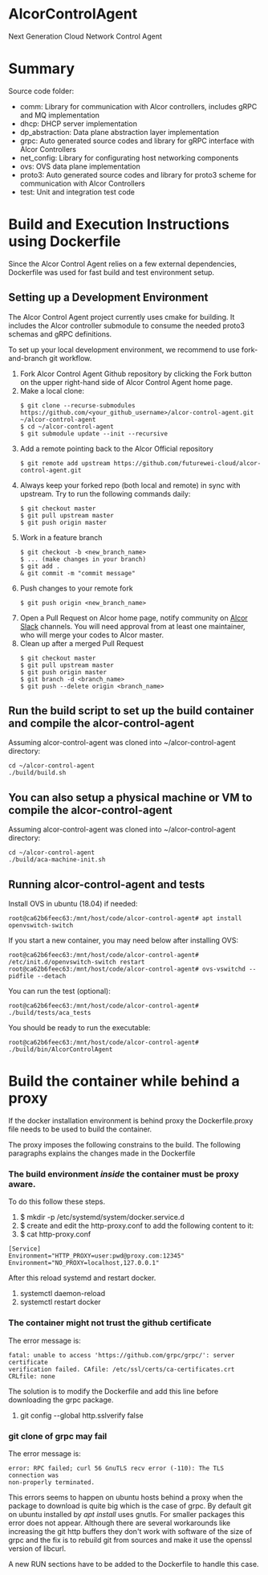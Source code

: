 # AlcorControlAgent
Next Generation Cloud Network Control Agent

# Summary
Source code folder:

- comm: Library for communication with Alcor controllers, includes gRPC and MQ implementation
- dhcp: DHCP server implementation
- dp_abstraction: Data plane abstraction layer implementation
- grpc: Auto generated source codes and library for gRPC interface with Alcor Controllers
- net_config: Library for configurating host networking components
- ovs: OVS data plane implementation
- proto3: Auto generated source codes and library for proto3 scheme for communication with Alcor Controllers
- test: Unit and integration test code

# Build and Execution Instructions using Dockerfile
Since the Alcor Control Agent relies on a few external dependencies, Dockerfile was used for fast build and test environment setup.

## Setting up a Development Environment
The Alcor Control Agent project currently uses cmake for building. It includes the Alcor controller submodule to consume the needed proto3 schemas and gRPC definitions.

To set up your local development environment, we recommend to use fork-and-branch git workflow.

1. Fork Alcor Control Agent Github repository by clicking the Fork button on the upper right-hand side of Alcor Control Agent home page.
2. Make a local clone:
    ```
    $ git clone --recurse-submodules https://github.com/<your_github_username>/alcor-control-agent.git ~/alcor-control-agent
    $ cd ~/alcor-control-agent
    $ git submodule update --init --recursive
    ```
3. Add a remote pointing back to the Alcor Official repository
    ```
    $ git remote add upstream https://github.com/futurewei-cloud/alcor-control-agent.git 
    ```
4. Always keep your forked repo (both local and remote) in sync with upstream. Try to run the following commands daily:
    ```
    $ git checkout master
    $ git pull upstream master
    $ git push origin master
    ```
5. Work in a feature branch
    ```
    $ git checkout -b <new_branch_name>
    $ ... (make changes in your branch)
    $ git add .
    & git commit -m "commit message"
    ```
6. Push changes to your remote fork
    ```
    $ git push origin <new_branch_name>
    ```
7. Open a Pull Request on Alcor home page, notify community on [Alcor Slack](https://alcor-networking.slack.com/) channels.
You will need approval from at least one maintainer, who will merge your codes to Alcor master.
8. Clean up after a merged Pull Request
    ```
    $ git checkout master
    $ git pull upstream master
    $ git push origin master
    $ git branch -d <branch_name>
    $ git push --delete origin <branch_name>
    ```

## Run the build script to set up the build container and compile the alcor-control-agent
Assuming alcor-control-agent was cloned into ~/alcor-control-agent directory:
```Shell
cd ~/alcor-control-agent
./build/build.sh
```

## You can also setup a physical machine or VM to compile the alcor-control-agent
Assuming alcor-control-agent was cloned into ~/alcor-control-agent directory:
```Shell
cd ~/alcor-control-agent
./build/aca-machine-init.sh
```

## Running alcor-control-agent and tests
Install OVS in ubuntu (18.04) if needed:
```Shell
root@ca62b6feec63:/mnt/host/code/alcor-control-agent# apt install openvswitch-switch
```

If you start a new container, you may need below after installing OVS:
```Shell
root@ca62b6feec63:/mnt/host/code/alcor-control-agent# /etc/init.d/openvswitch-switch restart
root@ca62b6feec63:/mnt/host/code/alcor-control-agent# ovs-vswitchd --pidfile --detach
```

You can run the test (optional):
```Shell
root@ca62b6feec63:/mnt/host/code/alcor-control-agent# ./build/tests/aca_tests
```

You should be ready to run the executable:
```Shell
root@ca62b6feec63:/mnt/host/code/alcor-control-agent# ./build/bin/AlcorControlAgent
```

# Build the container while behind a proxy

If the docker installation environment is behind proxy the Dockerfile.proxy file needs
to be used to build the container.

The proxy imposes the following constrains to the build.
The following paragraphs explains the changes made in the Dockerfile

### The build environment _inside_ the container must be proxy aware.

To do this follow these steps.

1. $ mkdir -p /etc/systemd/system/docker.service.d
2. $ create and edit the http-proxy.conf to add the following content to it:
3. $ cat http-proxy.conf

```
[Service]
Environment="HTTP_PROXY=user:pwd@proxy.com:12345"
Environment="NO_PROXY=localhost,127.0.0.1"
```

After this reload systemd and restart docker.

1. systemctl daemon-reload
2. systemctl restart docker

### The container might not trust the github certificate

The error message is:

```
fatal: unable to access 'https://github.com/grpc/grpc/': server certificate
verification failed. CAfile: /etc/ssl/certs/ca-certificates.crt CRLfile: none
```

The solution is to modify the Dockerfile and add this line before downloading
the grpc package.

1. git config --global http.sslverify false

### git clone of grpc may fail

The error message is:

```
error: RPC failed; curl 56 GnuTLS recv error (-110): The TLS connection was
non-properly terminated.
```
This errors seems to happen on ubuntu hosts behind a proxy when the
package to download is quite big which is the case of grpc. By default
git on ubuntu installed by _apt install_ uses gnutls. For smaller packages this
error does not appear. Although there are several workarounds like increasing
the git http buffers they don't work with software of the size of grpc and the
fix is to rebuild git from sources and make it use the openssl
version of libcurl.

A new RUN sections have to be added to the Dockerfile to handle this case.
